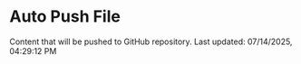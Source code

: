 # Auto Push File

Content that will be pushed to GitHub repository.
Last updated: 07/14/2025, 04:29:12 PM